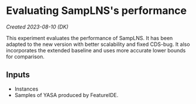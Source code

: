 # Evaluating SampLNS's performance

*Created 2023-08-10 (DK)*

This experiment evaluates the performance of SampLNS.
It has been adapted to the new version with better scalability and fixed CDS-bug.
It also incorporates the extended baseline and uses more accurate lower bounds for comparison.

## Inputs

* Instances
* Samples of YASA produced by FeatureIDE.